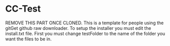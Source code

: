 # CC-Test
REMOVE THIS PART ONCE CLONED.
This is a template for people using the gitGet github raw downloader.
To setup the installer you must edit the install.txt file.
First you must change testFolder to the name of the folder you want the files to be in.
